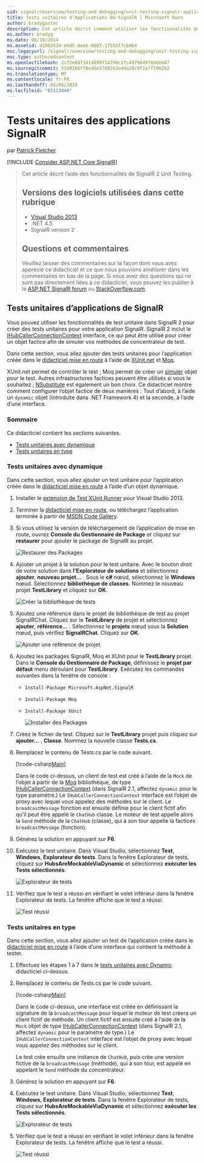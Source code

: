 ```yaml
---
uid: signalr/overview/testing-and-debugging/unit-testing-signalr-applications
title: Tests unitaires d’Applications de SignalR | Microsoft Docs
author: bradygaster
description: Cet article décrit comment utiliser les fonctionnalités Unit Testing de SignalR 2.0.
ms.author: bradyg
ms.date: 06/10/2014
ms.assetid: d1983524-e0d5-4ee6-9d87-1f552f7cb964
msc.legacyurl: /signalr/overview/testing-and-debugging/unit-testing-signalr-applications
msc.type: authoredcontent
ms.openlocfilehash: 2cf2e88f141d89971439dc1fc4979849f8dded47
ms.sourcegitcommit: 51b01b6ff8edde57d8243e4da28c9f1e7f1962b2
ms.translationtype: MT
ms.contentlocale: fr-FR
ms.lasthandoff: 05/06/2019
ms.locfileid: "65113446"
---
```

# <a name="unit-testing-signalr-applications"></a>Tests unitaires des applications SignalR

par [Patrick Fletcher](https://github.com/pfletcher)

[!INCLUDE [Consider ASP.NET Core SignalR](~/includes/signalr/signalr-version-disambiguation.md)]

> Cet article décrit l’aide des fonctionnalités de SignalR 2 Unit Testing.
>
> ## <a name="software-versions-used-in-this-topic"></a>Versions des logiciels utilisées dans cette rubrique
>
>
> - [Visual Studio 2013](https://my.visualstudio.com/Downloads?q=visual%20studio%202013)
> - .NET 4.5
> - SignalR version 2
>
>
>
> ## <a name="questions-and-comments"></a>Questions et commentaires
>
> Veuillez laisser des commentaires sur la façon dont vous avez apprécié ce didacticiel et ce que nous pouvions améliorer dans les commentaires en bas de la page. Si vous avez des questions qui ne sont pas directement liées à ce didacticiel, vous pouvez les publier à le [ASP.NET SignalR forum](https://forums.asp.net/1254.aspx/1?ASP+NET+SignalR) ou [StackOverflow.com](http://stackoverflow.com/).

<a id="unit"></a>
## <a name="unit-testing-signalr-applications"></a>Tests unitaires d’applications de SignalR

Vous pouvez utiliser les fonctionnalités de test unitaire dans SignalR 2 pour créer des tests unitaires pour votre application SignalR. SignalR 2 inclut le [IHubCallerConnectionContext](https://msdn.microsoft.com/library/microsoft.aspnet.signalr.hubs.ihubcallerconnectioncontext(v=vs.118).aspx) interface, ce qui peut être utilisé pour créer un objet factice afin de simuler vos méthodes de concentrateur de test.

Dans cette section, vous allez ajouter des tests unitaires pour l’application créée dans le [didacticiel mise en route](../getting-started/tutorial-getting-started-with-signalr.md) à l’aide de [XUnit.net](https://github.com/xunit/xunit) et [Moq](https://github.com/Moq/moq4).

XUnit.net permet de contrôler le test ; Moq permet de créer un [simuler](http://en.wikipedia.org/wiki/Mock_object) objet pour le test. Autres infrastructures factices peuvent être utilisés si vous le souhaitez ; [NSubstitute](http://nsubstitute.github.io/) est également un bon choix. Ce didacticiel montre comment configurer l’objet factice de deux manières : Tout d’abord, à l’aide un `dynamic` objet (introduite dans .NET Framework 4) et la seconde, à l’aide d’une interface.

### <a name="contents"></a>Sommaire

Ce didacticiel contient les sections suivantes.

- [Tests unitaires avec dynamique](#dynamic)
- [Tests unitaires en type](#type)

<a id="dynamic"></a>
### <a name="unit-testing-with-dynamic"></a>Tests unitaires avec dynamique

Dans cette section, vous allez ajouter un test unitaire pour l’application créée dans le [didacticiel mise en route](../getting-started/tutorial-getting-started-with-signalr.md) à l’aide d’un objet dynamique.

1. Installer le [extension de Test XUnit Runner](https://visualstudiogallery.msdn.microsoft.com/463c5987-f82b-46c8-a97e-b1cde42b9099) pour Visual Studio 2013.
2. Terminer la [didacticiel mise en route](../getting-started/tutorial-getting-started-with-signalr.md), ou téléchargez l’application terminée à partir de [MSDN Code Gallery](https://code.msdn.microsoft.com/SignalR-Getting-Started-b9d18aa9).
3. Si vous utilisez la version de téléchargement de l’application de mise en route, ouvrez **Console du Gestionnaire de Package** et cliquez sur **restaurer** pour ajouter le package de SignalR au projet.

    ![Restaurer des Packages](unit-testing-signalr-applications/_static/image1.png)
4. Ajouter un projet à la solution pour le test unitaire. Avec le bouton droit de votre solution dans **l’Explorateur de solutions** et sélectionnez **ajouter**, **nouveau projet...** . Sous le **c#** nœud, sélectionnez le **Windows** nœud. Sélectionnez **bibliothèque de classes**. Nommez le nouveau projet **TestLibrary** et cliquez sur **OK**.

    ![Créer la bibliothèque de tests](unit-testing-signalr-applications/_static/image2.png)
5. Ajoutez une référence dans le projet de bibliothèque de test au projet SignalRChat. Cliquez sur le **TestLibrary** de projet et sélectionnez **ajouter**, **référence...** . Sélectionnez le **projets** nœud sous la **Solution** nœud, puis vérifiez **SignalRChat**. Cliquez sur **OK**.

    ![Ajouter une référence de projet](unit-testing-signalr-applications/_static/image3.png)
6. Ajoutez les packages SignalR, Moq et XUnit pour le **TestLibrary** projet. Dans le **Console du Gestionnaire de Package**, définissez le **projet par défaut** menu déroulant pour **TestLibrary**. Exécutez les commandes suivantes dans la fenêtre de console :

   - `Install-Package Microsoft.AspNet.SignalR`
   - `Install-Package Moq`
   - `Install-Package XUnit`

     ![Installer des Packages](unit-testing-signalr-applications/_static/image4.png)
7. Créez le fichier de test. Cliquez sur le **TestLibrary** projet puis cliquez sur **ajouter...** , **Classe**. Nommez la nouvelle classe **Tests.cs**.
8. Remplacez le contenu de Tests.cs par le code suivant.

    [!code-csharp[Main](unit-testing-signalr-applications/samples/sample1.cs)]

    Dans le code ci-dessus, un client de test est créé à l’aide de la `Mock` de l’objet à partir de la [Moq](https://github.com/Moq/moq4) bibliothèque, de type [IHubCallerConnectionContext](https://msdn.microsoft.com/library/microsoft.aspnet.signalr.hubs.ihubcallerconnectioncontext(v=vs.118).aspx) (dans SignalR 2.1, affectez `dynamic` pour le type paramètre.) Le `IHubCallerConnectionContext` interface est l’objet de proxy avec lequel vous appelez des méthodes sur le client. Le `broadcastMessage` fonction est ensuite définie pour le client fictif afin qu’il peut être appelé le `ChatHub` classe. Le moteur de test appelle alors la `Send` méthode de la `ChatHub` (classe), qui à son tour appelle la factices `broadcastMessage` (fonction).
9. Générez la solution en appuyant sur **F6**.
10. Exécutez le test unitaire. Dans Visual Studio, sélectionnez **Test**, **Windows**, **Explorateur de tests**. Dans la fenêtre Explorateur de tests, cliquez sur **HubsAreMockableViaDynamic** et sélectionnez **exécuter les Tests sélectionnés**.

    ![Explorateur de tests](unit-testing-signalr-applications/_static/image5.png)
11. Vérifiez que le test a réussi en vérifiant le volet inférieur dans la fenêtre Explorateur de tests. La fenêtre affiche que le test a réussi.

    ![Test réussi](unit-testing-signalr-applications/_static/image6.png)

<a id="type"></a>
### <a name="unit-testing-by-type"></a>Tests unitaires en type

Dans cette section, vous allez ajouter un test de l’application créée dans le [didacticiel mise en route](../getting-started/tutorial-getting-started-with-signalr.md) à l’aide d’une interface qui contient la méthode à tester.

1. Effectuez les étapes 1 à 7 dans le [tests unitaires avec Dynamic](#dynamic) didacticiel ci-dessus.
2. Remplacez le contenu de Tests.cs par le code suivant.

    [!code-csharp[Main](unit-testing-signalr-applications/samples/sample2.cs)]

    Dans le code ci-dessus, une interface est créée en définissant la signature de la `broadcastMessage` pour lequel le moteur de test créera un client fictif de méthode. Un client fictif est ensuite créé à l’aide de la `Mock` objet de type [IHubCallerConnectionContext](https://msdn.microsoft.com/library/microsoft.aspnet.signalr.hubs.ihubcallerconnectioncontext(v=vs.118).aspx) (dans SignalR 2.1, affectez `dynamic` pour le paramètre de type.) Le `IHubCallerConnectionContext` interface est l’objet de proxy avec lequel vous appelez des méthodes sur le client.

    Le test crée ensuite une instance de `ChatHub`, puis crée une version fictive de la `broadcastMessage` (méthode), qui à son tour, est appelé en appelant le `Send` méthode du concentrateur.
3. Générez la solution en appuyant sur **F6**.
4. Exécutez le test unitaire. Dans Visual Studio, sélectionnez **Test**, **Windows**, **Explorateur de tests**. Dans la fenêtre Explorateur de tests, cliquez sur **HubsAreMockableViaDynamic** et sélectionnez **exécuter les Tests sélectionnés**.

    ![Explorateur de tests](unit-testing-signalr-applications/_static/image7.png)
5. Vérifiez que le test a réussi en vérifiant le volet inférieur dans la fenêtre Explorateur de tests. La fenêtre affiche que le test a réussi.

    ![Test réussi](unit-testing-signalr-applications/_static/image8.png)
